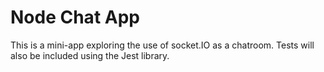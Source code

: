# Node Chat App

This is a mini-app exploring the use of socket.IO as a chatroom.
Tests will also be included using the Jest library.
